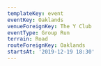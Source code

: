 ```yaml
---
templateKey: event
eventKey: Oaklands
venueForeignKey: The Y Club
eventType: Group Run
terrain: Road
routeForeignKey: Oaklands
startsAt: '2019-12-19 18:30'
---
```

